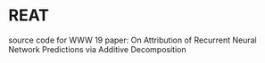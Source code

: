 # REAT
source code for WWW 19 paper: On Attribution of Recurrent Neural Network Predictions via Additive Decomposition
